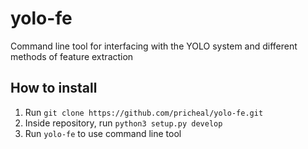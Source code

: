 # yolo-fe
Command line tool for interfacing with the YOLO system and different methods of feature extraction

## How to install
1. Run `git clone https://github.com/pricheal/yolo-fe.git`
2. Inside repository, run `python3 setup.py develop`
3. Run `yolo-fe` to use command line tool
